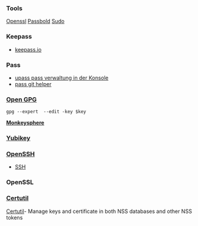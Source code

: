 ### Tools
[Openssl](https://gitlab.com/tobkern1980/home-net4-environment/wikis/openssl)
[Passbold](https://gitlab.com/tobkern1980/home-net4-environment/wikis/passbold)
[Sudo](https://gitlab.com/tobkern1980/home-net4-environment/wikis/sudo)

### Keepass
* [keepass.io](https://github.com/SnapServ/keepass.io)

### Pass
* [upass pass verwaltung in der Konsole](https://github.com/Kwpolska/upass)
* [pass git helper](https://github.com/languitar/pass-git-helper)


### [Open GPG](../open-gpg)

`gpg --expert  --edit -key $key`

**[Monkeysphere](../monkeysphere)**


### [Yubikey](../yubikey)

### [OpenSSH](../arbeiten-mit-ssh)
* [SSH](../arbeiten-mit-ssh)


### OpenSSL

### [Certutil](../certutil)

[Certutil](../certutil)- Manage keys and certificate in both NSS databases and other NSS tokens

